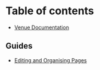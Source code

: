 # Table of contents

* [Venue Documentation](README.md)

## Guides

* [Editing and Organising Pages](guides/editing-and-organising-pages.md)
